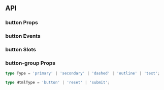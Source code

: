 ## API

### button Props

<field-table :data="buttonProps"/>

### button Events

<field-table :data="buttonEvents" type="emits" />

### button Slots

<field-table :data="buttonSlots"  type="slots"/>

### button-group Props

<field-table :data="buttonGroupProps" />

```typescript
type Type = 'primary' | 'secondary' | 'dashed' | 'outline' | 'text';

type HtmlType = 'button' | 'reset' | 'submit';
```

<script setup>
import { ref } from 'vue';

const buttonProps = ref([
  {
    name: 'type',
    desc: '按钮的类型，分为五种：次要按钮、主要按钮、虚框按钮、线性按钮、文字按钮。',
    type: 'Type',
    value: "'secondary'",
  },
  {
    name: 'shape',
    desc: '按钮的形状',
    type: 'Shape',
    value: "'square'",
    href:'/guide/types'
  },
  {
    name: 'status',
    desc: '按钮的状态',
    type: 'Status',
    value: "'normal'",
    href:'/guide/types'
  },
  {
    name: 'size',
    desc: '按钮的尺寸',
    type: 'Size',
    value: "'medium'",
    href:'/guide/types'
  },
  {
    name: 'long',
    desc: '按钮的宽度是否随容器自适应。',
    type: 'boolean',
    value: 'false',
  },
  {
    name: 'loading',
    desc: '按钮是否为加载中状态',
    type: 'boolean',
    value: 'false',
  },
  {
    name: 'disabled',
    desc: '按钮是否禁用',
    type: 'boolean',
    value: 'false',
  },
  {
    name: 'html-type',
    desc: '设置 button 的原生 type 属性，可选值参考 HTML标准',
    type: 'string',
    value: "'button'",
  },
  {
    name: 'autofocus',
    desc: '设置 button 的原生 autofocus 属性，可选值参考 HTML标准',
    type: 'boolean',
    value: 'false',
  },
  {
    name: 'href',
    desc: '设置跳转链接。设置此属性时，按钮渲染为a标签。',
    type: 'string',
    value: '-',
  },
]);

const buttonEvents = ref([
  {
    name: 'click',
    desc: '点击按钮时触发',
    type: {
      ev: 'MouseEvent'
    },
    value: '-',
  },
]);

const buttonSlots = ref([
  {
    name: 'icon',
    desc: '图标',
    type: '-',
    value: '-',
  },
]);

const buttonGroupProps = ref([
  {
    name: 'type',
    desc: '按钮的类型，分为五种：次要按钮、主要按钮、虚框按钮、线性按钮、文字按钮。',
    type: 'Type',
    value: '-',
  },
  {
    name: 'status',
    desc: '按钮的状态',
    type: 'Status',
    value: '-',
    href:'/guide/types'
  },
  {
    name: 'shape',
    desc: '按钮的形状',
    type: 'Shape',
    value: '-',
    href:"/guide/types"
  },
  {
    name: 'size',
    desc: '按钮的尺寸',
    type: 'Size',
    value: '-',
     href:'/guide/types'
  },
  {
    name: 'disabled',
    desc: '全部子按钮是否禁用',
    type: 'boolean',
    value: 'false',
  },
]);


</script>
